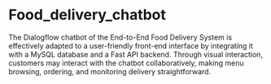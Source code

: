 # Food_delivery_chatbot
 The Dialogflow chatbot of the End-to-End Food Delivery System is effectively adapted  to a user-friendly front-end interface by integrating it with a MySQL database and a Fast API backend.  Through visual interaction, customers may interact with the chatbot collaboratively, making menu  browsing, ordering, and monitoring delivery straightforward.
